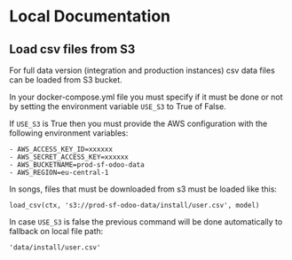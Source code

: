 # Local Documentation

## Load csv files from S3

For full data version (integration and production instances) csv data files
can be loaded from S3 bucket.

In your docker-compose.yml file you must specify if it must be done or not
by setting the environment variable `USE_S3` to True of False.

If `USE_S3` is True then you must provide the AWS configuration with the
following environment variables:


    - AWS_ACCESS_KEY_ID=xxxxxx
    - AWS_SECRET_ACCESS_KEY=xxxxxx
    - AWS_BUCKETNAME=prod-sf-odoo-data
    - AWS_REGION=eu-central-1


In songs, files that must be downloaded from s3 must be loaded like this:

    load_csv(ctx, 's3://prod-sf-odoo-data/install/user.csv', model)

In case `USE_S3` is false the previous command will be done automatically
to fallback on local file path:

    'data/install/user.csv'

